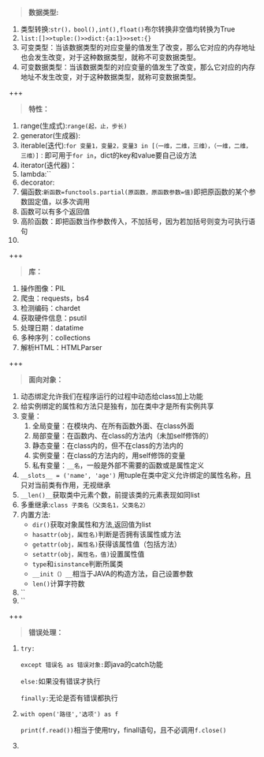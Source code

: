 > **数据类型:**

1. 类型转换:`str()，bool(),int(),float()`布尔转换非空值均转换为True
2. `list:[]>>tuple:()>>dict:{a:1}>>set:{}`
3. 可变类型：当该数据类型的对应变量的值发生了改变，那么它对应的内存地址也会发生改变，对于这种数据类型，就称不可变数据类型。
4. 可变数据类型：当该数据类型的对应变量的值发生了改变，那么它对应的内存地址不发生改变，对于这种数据类型，就称可变数据类型。

+++

> **特性：**

1. range(生成式):`range(起，止，步长)`
2. generator(生成器):
3. iterable(迭代):`for 变量1，变量2，变量3 in [（一维，二维，三维），（一维，二维，三维）]：`即可用于`for in`，dict的key和value要自己设方法
4. iterator(迭代器)：
5. lambda:``
6. decorator:
7. 偏函数:`新函数=functools.partial(原函数，原函数参数=值)`即把原函数的某个参数固定值，以多次调用
8. 函数可以有多个返回值
9. 高阶函数：即把函数当作参数传入，不加括号，因为若加括号则变为可执行语句
10. 

+++

> **库：**

1. 操作图像：PIL
2. 爬虫：requests，bs4
3. 检测编码：chardet
4. 获取硬件信息：psutil
5. 处理日期：datatime
6. 多种序列：collections
7. 解析HTML：HTMLParser

+++

> **面向对象：**

1. 动态绑定允许我们在程序运行的过程中动态给class加上功能
2. 给实例绑定的属性和方法只是独有，加在类中才是所有实例共享
3. 变量：
   1. 全局变量：在模块内、在所有函数外面、在class外面
   2. 局部变量：在函数内、在class的方法内（未加self修饰的）
   3. 静态变量：在class内的，但不在class的方法内的
   4. 实例变量：在class的方法内的，用self修饰的变量
   5. 私有变量：`__名`，一般是外部不需要的函数或是属性定义
4. `__slots__ = ('name', 'age')` 用tuple在类中定义允许绑定的属性名称，且只对当前类有作用，无视继承
5. `__len()__`获取类中元素个数，前提该类的元素表现如同list
6. 多重继承:`class 子类名（父类名1，父类名2）`
7. 内置方法:
   - `dir()`获取对象属性和方法,返回值为list
   - `hasattr(obj，属性名)`判断是否拥有该属性或方法
   - `getattr(obj，属性名)`获得该属性值（包括方法）
   - `setattr(obj，属性名，值)`设置属性值
   - `type`和`isinstance`判断所属类
   - `__init（）__`相当于JAVA的构造方法，自己设置参数
   - `len()`计算字符数
8. ``
9. ``

+++

> **错误处理：**

1. `try:`

   `except 错误名 as 错误对象:`即java的catch功能

   `else:`如果没有错误才执行

   `finally:`无论是否有错误都执行

2. `with open('路径','选项') as f`

   `print(f.read())`相当于使用try，finall语句，且不必调用`f.close()`

3. 

   
